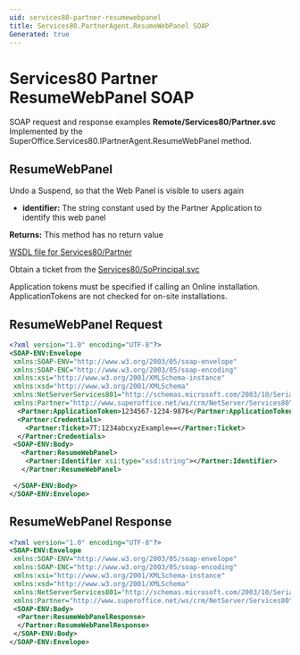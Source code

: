 ```yaml
---
uid: services80-partner-resumewebpanel
title: Services80.PartnerAgent.ResumeWebPanel SOAP
Generated: true
---
```


# Services80 Partner ResumeWebPanel SOAP

SOAP request and response examples **Remote/Services80/Partner.svc**
Implemented by the <see cref="M:SuperOffice.Services80.IPartnerAgent.ResumeWebPanel">SuperOffice.Services80.IPartnerAgent.ResumeWebPanel</see> method.

## ResumeWebPanel

Undo a Suspend, so that the Web Panel is visible to users again

* **identifier:** The string constant used by the Partner Application to identify this web panel

**Returns:** This method has no return value


[WSDL file for Services80/Partner](../Services80-Partner.md)

Obtain a ticket from the [Services80/SoPrincipal.svc](../SoPrincipal/SoPrincipal.md)

Application tokens must be specified if calling an Online installation. ApplicationTokens are not checked for on-site installations.

## ResumeWebPanel Request

```xml
<?xml version="1.0" encoding="UTF-8"?>
<SOAP-ENV:Envelope
 xmlns:SOAP-ENV="http://www.w3.org/2003/05/soap-envelope"
 xmlns:SOAP-ENC="http://www.w3.org/2003/05/soap-encoding"
 xmlns:xsi="http://www.w3.org/2001/XMLSchema-instance"
 xmlns:xsd="http://www.w3.org/2001/XMLSchema"
 xmlns:NetServerServices801="http://schemas.microsoft.com/2003/10/Serialization/"
 xmlns:Partner="http://www.superoffice.net/ws/crm/NetServer/Services80">
  <Partner:ApplicationToken>1234567-1234-9876</Partner:ApplicationToken>
  <Partner:Credentials>
    <Partner:Ticket>7T:1234abcxyzExample==</Partner:Ticket>
  </Partner:Credentials>
 <SOAP-ENV:Body>
   <Partner:ResumeWebPanel>
    <Partner:Identifier xsi:type="xsd:string"></Partner:Identifier>
   </Partner:ResumeWebPanel>

 </SOAP-ENV:Body>
</SOAP-ENV:Envelope>

```


## ResumeWebPanel Response

```xml
<?xml version="1.0" encoding="UTF-8"?>
<SOAP-ENV:Envelope
 xmlns:SOAP-ENV="http://www.w3.org/2003/05/soap-envelope"
 xmlns:SOAP-ENC="http://www.w3.org/2003/05/soap-encoding"
 xmlns:xsi="http://www.w3.org/2001/XMLSchema-instance"
 xmlns:xsd="http://www.w3.org/2001/XMLSchema"
 xmlns:NetServerServices801="http://schemas.microsoft.com/2003/10/Serialization/"
 xmlns:Partner="http://www.superoffice.net/ws/crm/NetServer/Services80">
 <SOAP-ENV:Body>
  <Partner:ResumeWebPanelResponse>
  </Partner:ResumeWebPanelResponse>
 </SOAP-ENV:Body>
</SOAP-ENV:Envelope>

```

